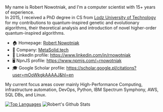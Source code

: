 My name is Robert Nowotniak, and I’m a computer scientist with 15+ years of experience.\
In 2015, I received a PhD degree in CS from [Lodz University of Technology](https://www.p.lodz.pl/en) for my contributions to quantum-inspired genetic and evolutionary algorithms, their theoretical analysis and introduction of novel higher-order quantum-inspired algorithms.

* 🏠  Homepage: [Robert Nowotniak](https://robert.nowotniak.com)
* 👔  Company: [MetaSolid.tech](https://www.metasolid.tech)
* 📰  LinkedIn profile: https://www.linkedin.com/in/rnowotniak
* 🖥️  NpnJS profile: https://www.npmjs.com/~rnowotniak
* 🎓  Google Scholar profile: https://scholar.google.pl/citations?user=mOoWkgkAAAAJ&hl=en

My current focus areas cover mainly High-Performance Computing, infrastructure automation, DevOps, Python, IBM Spectrum Symphony, AWS, SQL DBs, and Linux.

[![Top Languages](https://github-readme-stats.vercel.app/api/top-langs/?username=rnowotniak)](https://github.com/rnowotniak)
![Robert's Github Stats](https://github-readme-stats.vercel.app/api?username=rnowotniak&count_private=true&show_icons=true&hide=contribs)
